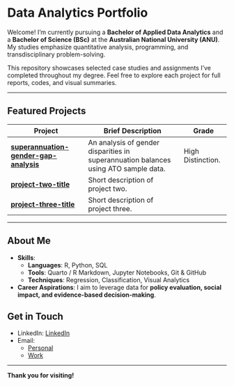 # Data Analytics Portfolio

Welcome! I’m currently pursuing a **Bachelor of Applied Data Analytics** and a **Bachelor of Science (BSc)** at the **Australian National University (ANU)**. My studies emphasize quantitative analysis, programming, and transdisciplinary problem-solving.

This repository showcases selected case studies and assignments I’ve completed throughout my degree. Feel free to explore each project for full reports, codes, and visual summaries.

---

##  Featured Projects

| Project | Brief Description | Grade |
|---------|-------------------|-------|
| **[superannuation-gender-gap-analysis](link)** | An analysis of gender disparities in superannuation balances using ATO sample data. | High Distinction. |
| **[project-two-title](link)** | Short description of project two. |
| **[project-three-title](link)** | Short description of project three. |

---

##  About Me

- **Skills**:
  - **Languages**: R, Python, SQL
  - **Tools**: Quarto / R Markdown, Jupyter Notebooks, Git & GitHub
  - **Techniques**: Regression, Classification, Visual Analytics
- **Career Aspirations**: I aim to leverage data for **policy evaluation, social impact, and evidence-based decision-making**.

##  Get in Touch

- LinkedIn: [LinkedIn](https://www.linkedin.com/in/nickanastasi)
- Email:
  - [Personal](nanastasi01@gmail.com)
  - [Work](Nicholas.Anastasi@education.gov.au)

---

**Thank you for visiting!**
